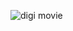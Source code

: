![digi movie](https://github.com/Ehsan-Rabobi/digi-movie-website/assets/139962810/3404c04e-8d5e-4ae5-8a19-a6c265e34389)
